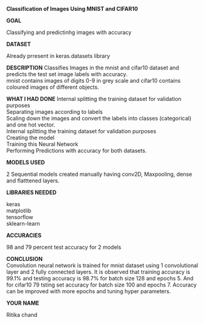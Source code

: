 **Classification of Images Using MNIST and CIFAR10**

**GOAL**

Classifying and predictinhg images with accuracy

**DATASET**

Already prresent in keras.datasets library

**DESCRIPTION**
Classifies Images in the mnist and cifar10 dataset and predicts the test set image labels with accuracy.<br>
mnist contains images of digits 0-9 in grey scale and cifar10 contains coloured images of different objects.


**WHAT I HAD DONE**
Internal splitting the training dataset for validation purposes <br>
Separating images according to labels <br>
Scaling down the images and convert the labels into classes (categorical) and one hot vector.<br>
Internal splitting the training dataset for validation purposes<br>
Creating the model <br>
Training this Neural Network <br>
Performing Predictions with accuracy for both datasets.<br>

**MODELS USED**

2 Sequential models created manually having conv2D, Maxpooling, dense and flatttened layers.

**LIBRARIES NEEDED**

keras<br>
matplotlib<br>
tensorflow<br>
sklearn-learn

**ACCURACIES**

98 and 79 percent test accuracy for 2 models


**CONCLUSION** <br>
Convolution neural network is trained for mnist dataset using 1 convolutional layer and 2 fully connected layers. 
It is observed that training accuracy is 99.1% and testing accuracy is 98.7% for batch size 128 and epochs 5. And for cifar10 79 tsting set accuracy for batch size 100 and epochs 7.
Accuracy can be improved with more epochs and tuning hyper parameters. 

**YOUR NAME**

Ritika chand
